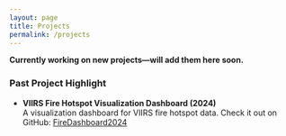 ```yaml
---
layout: page
title: Projects
permalink: /projects
---
```


**Currently working on new projects—will add them here soon.**

### Past Project Highlight

- **VIIRS Fire Hotspot Visualization Dashboard (2024)**  
  A visualization dashboard for VIIRS fire hotspot data. Check it out on GitHub: [FireDashboard2024](https://github.com/abhiinav-18/FireDashboard2024)  
